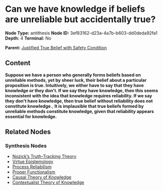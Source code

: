 # Can we have knowledge if beliefs are unreliable but accidentally true?

**Node Type:** antithesis
**Node ID:** 3ef83162-d23a-4a7b-b603-dd0deda92fa1
**Depth:** 4
**Terminal:** No

**Parent:** [Justified True Belief with Safety Condition](justified-true-belief-with-safety-condition-synthesis-2fe9b5da-a806-4fff-8212-7bf5b4d8ec49.md)

## Content

**Suppose we have a person who generally forms beliefs based on unreliable methods, yet by sheer luck, their belief about a particular proposition is true. Intuitively, we either have to say that they have knowledge or they don't. If we say they have knowledge, then this seems inconsistent with the idea that knowledge requires reliability. If we say they don't have knowledge, then true belief without reliability does not constitute knowledge.**, **It is implausible that true beliefs formed by unreliable methods constitute knowledge, given that reliability appears essential for knowledge.**

## Related Nodes

### Synthesis Nodes

- [Nozick’s Truth-Tracking Theory](nozicks-truth-tracking-theory-synthesis-be81c5cd-a52b-46e3-8895-29c7118b831b.md)
- [Virtue Epistemology](virtue-epistemology-synthesis-7e104ccb-6df1-4b5a-a5a9-bac46e058049.md)
- [Process Reliabilism](process-reliabilism-synthesis-b7df0db7-3dab-45db-a4f6-b25ebb4f2b12.md)
- [Proper Functionalism](proper-functionalism-synthesis-7a00aa7a-5102-4398-8d1b-246023ad3c53.md)
- [Causal Theory of Knowledge](causal-theory-of-knowledge-synthesis-68c69e19-6182-4b52-9782-76587e5f9dbb.md)
- [Contextualist Theory of Knowledge](contextualist-theory-of-knowledge-synthesis-1e5f48ab-7a47-45d6-ae93-f3d83788e842.md)

